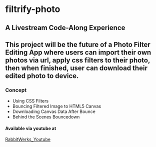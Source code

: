 # filtrify-photo

## A Livestream Code-Along Experience

This project will be the future of a Photo Filter Editing App where users 
can import their own photos via url, apply css filters to their photo, then when finished,
user can download their edited photo to device.
---
### Concept
- Using CSS Filters
- Bouncing Filtered Image to HTML5 Canvas
- Downloading Canvas Data After Bounce
- Behind the Scenes Bouncedown

#### Available via youtube at
[RabbitWerks_Youtube](bit.ly/rabbitwerks-youtube)